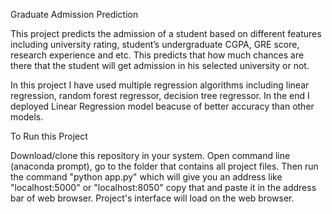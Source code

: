 Graduate Admission Prediction

This project predicts the admission of a student based on different features including university rating, student’s undergraduate CGPA,
GRE score, research experience and etc. This predicts that how much chances are there that the student will get admission in his
selected university or not.

In this project I have used multiple regression algorithms including linear regression, random forest regressor, decision tree regressor. In the end I 
deployed Linear Regression model beacuse of better accuracy than other models.


To Run this Project

Download/clone this repository in your system. 
Open command line (anaconda prompt), go to the folder that contains all project files. Then run the command "python app.py" 
which will give you an address like "localhost:5000" or "localhost:8050" copy that and paste it in the address bar of web browser. 
Project's interface will load on the web browser.

 
